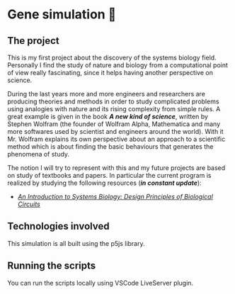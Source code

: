 # Gene simulation 🧬

## The project

This is my first project about the discovery of the systems biology field. Personally I find the study of nature and biology from a computational point of view really fascinating, since it helps having another perspective on science.

During the last years more and more engineers and researchers are producing theories and methods in order to study complicated problems using analogies with nature and its rising complexity from simple rules. A great example is given in the book *******A new kind of science*******, written by Stephen Wolfram (the founder of Wolfram Alpha, Mathematica and many more softwares used by scientist and engineers around the world). With it Mr. Wolfram explains its own perspective about an approach to a scientific method which is about finding the basic behaviours that generates the phenomena of study.

The notion I will try to represent with this and my future projects are based on study of textbooks and papers. In particular the current program is realized by studying the following resources (*******************in constant update*******************):

- *[An Introduction to Systems Biology: Design Principles of Biological Circuits](https://www.taylorfrancis.com/books/mono/10.1201/9780429283321/introduction-systems-biology-uri-alon)*

## Technologies involved

This simulation is all built using the p5js library.

## Running the scripts

You can run the scripts locally using VSCode LiveServer plugin.